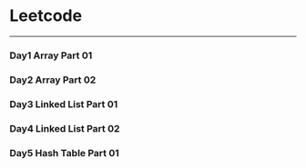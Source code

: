 # Leetcode

---

### Day1 Array Part 01
### Day2 Array Part 02
### Day3 Linked List Part 01
### Day4 Linked List Part 02
### Day5 Hash Table Part 01